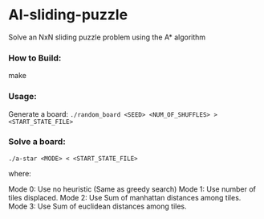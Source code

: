 # AI-sliding-puzzle
Solve an NxN sliding puzzle problem using the A* algorithm

### How to Build:
make

### Usage:
Generate a board:  `./random_board <SEED> <NUM_OF_SHUFFLES> > <START_STATE_FILE>`
  
### Solve a board:
`./a-star <MODE> < <START_STATE_FILE>`

where:

Mode 0: Use no heuristic (Same as greedy search)
Mode 1: Use number of tiles displaced.
Mode 2: Use Sum of manhattan distances among tiles.
Mode 3: Use Sum of euclidean distances among tiles.
